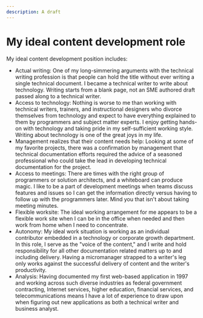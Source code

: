 ```yaml
---
description: A draft
---
```


# My ideal content development role

My ideal content development position includes:

* Actual writing: One of my long-simmering arguments with the technical writing profession is that people can hold the title without ever writing a single technical document. I became a technical writer to write about technology. Writing starts from a blank page, not an SME authored draft passed along to a technical writer.
* Access to technology: Nothing is worse to me than working with technical writers, trainers, and instructional designers who divorce themselves from technology and expect to have everything explained to them by programmers and subject matter experts. I enjoy getting hands-on with technology and taking pride in my self-sufficient working style. Writing about technology is one of the great joys in my life.
* Management realizes that their content needs help: Looking at some of my favorite projects, there was a confirmation by management that technical documentation efforts required the advice of a seasoned professional who could take the lead in developing technical documentation for the project.
* Access to meetings: There are times with the right group of programmers or solution architects, and a whiteboard can produce magic. I like to be a part of development meetings when teams discuss features and issues so I can get the information directly versus having to follow up with the programmers later. Mind you that isn't about taking meeting minutes.
* Flexible worksite: The ideal working arrangement for me appears to be a flexible work site when I can be in the office when needed and then work from home when I need to concentrate.
* Autonomy: My ideal work situation is working as an individual contributor embedded in a technology or corporate growth department. In this role, I serve as the "voice of the content," and I write and hold responsibility for all other documentation related matters up to and including delivery. Having a micromanager strapped to a writer's leg only works against the successful delivery of content and the writer's productivity.
* Analysis: Having documented my first web-based application in 1997 and working across such diverse industries as federal government contracting, Internet services, higher education, financial services, and telecommunications means I have a lot of experience to draw upon when figuring out new applications as both a technical writer and business analyst.

